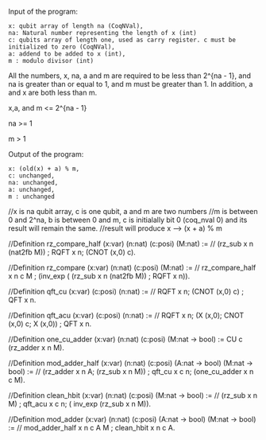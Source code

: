 Input of the program:

    x: qubit array of length na (CoqNVal),
    na: Natural number representing the length of x (int) 
    c: qubits array of length one, used as carry register. c must be initialized to zero (CoqNVal),
    a: addend to be added to x (int), 
    m : modulo divisor (int)
    
All the numbers, x, na, a and m are required to be less than 2^{na - 1}, and na is greater than or equal to 1, and m must be greater than 1.
In addition, a and x are both less than m.

x,a, and m <= 2^{na - 1}

na >= 1

m > 1

Output of the program:
    
    x: (old(x) + a) % m,
    c: unchanged,
    na: unchanged,
    a: unchanged,
    m : unchanged 
    
//x is na qubit array, c is one qubit, a and m are two numbers
//m is between 0 and 2^na, b is between 0 and m, c is initialally bit 0 (coq_nval 0) and its result will remain the same.
//result will produce x --> (x + a) % m 

//Definition rz_compare_half (x:var) (n:nat) (c:posi) (M:nat) := 
//   (rz_sub x n (nat2fb M)) ; RQFT x n; (CNOT (x,0) c).

//Definition rz_compare (x:var) (n:nat) (c:posi) (M:nat) := 
// rz_compare_half x n c M ; (inv_exp ( (rz_sub x n (nat2fb M)) ; RQFT x n)).

//Definition qft_cu (x:var) (c:posi) (n:nat) := 
//  RQFT x n;  (CNOT (x,0) c) ; QFT x n.

//Definition qft_acu (x:var) (c:posi) (n:nat) := 
//  RQFT x n;  (X (x,0); CNOT (x,0) c; X (x,0)) ; QFT x n.

//Definition one_cu_adder (x:var) (n:nat) (c:posi) (M:nat -> bool) := CU c (rz_adder x n M).

//Definition mod_adder_half (x:var) (n:nat) (c:posi) (A:nat -> bool) (M:nat -> bool) :=
//   (rz_adder x n A; (rz_sub x n M)) ; qft_cu x c n;  (one_cu_adder x n c M).

//Definition clean_hbit (x:var) (n:nat) (c:posi) (M:nat -> bool) := 
//   (rz_sub x n M) ; qft_acu x c n; ( inv_exp (rz_sub x n M)).

//Definition mod_adder (x:var) (n:nat) (c:posi) (A:nat -> bool) (M:nat -> bool) :=
//  mod_adder_half x n c A M ; clean_hbit x n c A.


